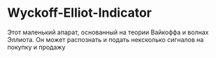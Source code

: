 # Wyckoff-Elliot-Indicator
Этот маленький апарат, основанный на теории Вайкоффа и волнах Эллиота. Он может распознать и подать нексколько сигналов на покупку и продажу
